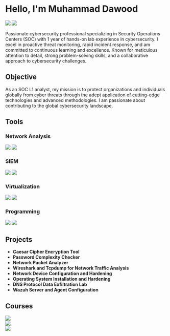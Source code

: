 # Hello, I'm Muhammad Dawood
<a href="https://www.linkedin.com/in/idavidkhan/"><img src="https://img.shields.io/badge/-LinkedIn-0072b1?&style=for-the-badge&logo=linkedin&logoColor=white" /></a>
<a href="https://tryhackme.com/r/p/idavidkhan">
    <img src="https://img.shields.io/badge/-TryHackMe-2D5B8B?&style=for-the-badge&logo=tryhackme&logoColor=white" />
</a>

Passionate cybersecurity professional specializing in Security Operations Centers (SOC) with 1 year of hands-on lab experience in cybersecurity. I excel in proactive threat monitoring, rapid incident response, and am committed to continuous learning and excellence. Known for meticulous attention to detail, strong problem-solving skills, and a collaborative approach to cybersecurity challenges.

## Objective

As an SOC L1 analyst, my mission is to protect organizations and individuals globally from cyber threats through the adept application of cutting-edge technologies and advanced methodologies. I am passionate about contributing to the global cybersecurity landscape.


## Tools
### Network Analysis
<div>
    <img src="https://img.shields.io/badge/-Wireshark-1679A7?&style=for-the-badge&logo=Wireshark&logoColor=white" />
    <img src="https://img.shields.io/badge/-Tcpdump-1679A7?&style=for-the-badge&logoColor=white" />
</div>

### SIEM
<div>
    <img src="https://img.shields.io/badge/-Splunk-000000?&style=for-the-badge&logo=Splunk&logoColor=white" />
    <img src="https://img.shields.io/badge/-Wazuh-005571?&style=for-the-badge&logo=Wazuh&logoColor=white" />
</div>


### Virtualization
<div>
    <img src="https://img.shields.io/badge/-VMware-607078?&style=for-the-badge&logo=VMware&logoColor=white" />
    <img src="https://img.shields.io/badge/-VirtualBox-183A61?&style=for-the-badge&logo=VirtualBox&logoColor=white" />
</div>

### Programming
<div>
  <img src="https://img.shields.io/badge/Python-%233776AB.svg?style=for-the-badge&logo=python&logoColor=white" />
  <img src="https://img.shields.io/badge/SQL-%234479A1.svg?style=for-the-badge&logo=mysql&logoColor=white" />
</div>

## Projects
- **Caesar Cipher Encryption Tool**
- **Password Complexity Checker**
- **Network Packet Analyzer**
- **Wireshark and Tcpdump for Network Traffic Analysis**
- **Network Device Configuration and Hardening**
- **Operating System Installation and Hardening**
- **DNS Protocol Data Exfiltration Lab**
- **Wazuh Server and Agent Configuration**

## Courses
<div>
    <img src="https://img.shields.io/badge/-Google_Cybersecurity_Professional_Certificate-4285F4?&style=for-the-badge&logo=Google&logoColor=white" />
</div>
<div>
  <img src="https://img.shields.io/badge/-Cisco_Networking_Basics-1A1D23?&style=for-the-badge&logo=Cisco&logoColor=white" />
</div>
<div> 
  <img src="https://img.shields.io/badge/-Cyber_Security_SOC_and_SIEM_(SPLUNK_&_ELK)_for_Beginners-2024-4285F4?&style=for-the-badge&logo=Udemy&logoColor=white" />
</div>
